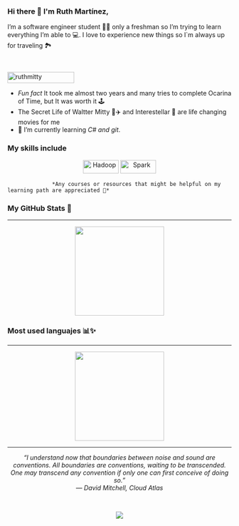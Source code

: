 
### Hi there 🦋 I'm Ruth Martínez,

I’m a software engineer student 👩‍💻 only a freshman so I’m trying to learn everything I’m able to 💻. I love to experience new things so I`m always up for traveling 🏞️
 
<br/>
 <p align="left"> <img src="https://komarev.com/ghpvc/?username=ruthmitty&label=Profile%20views&color=0e75b6&style=flat" alt="ruthmitty" height = "25" width = "150"/>
 <br/>

-  *Fun fact* It took me almost two years and many tries to complete Ocarina of Time, but It was worth it 🕹️
- The Secret Life of Waltter Mitty 💼✈️
 and Interestellar 🌌
 are life changing movies for me
- 🌱 I’m currently learning *C# and git*.

### My skills include



<p align="center">
	<img title="Hadoop" alt="Hadoop" src="https://img.shields.io/badge/Python-3776AB?style=for-the-badge&logo=python&logoColor=white" width="80" height="30" />
	<img title="Spark" alt="Spark" src="https://img.shields.io/badge/C%2B%2B-00599C?style=for-the-badge&logo=c%2B%2B&logoColor=white" width="80" height="30" />
	
</p>

<!--
*Thomas-George-T/Thomas-George-T* is a ✨ special ✨ repository because its `README.md` (this file) appears on your GitHub profile.
T
Here are some ideas to get you started:

- 🔭 I’m currently working on ...
- 🌱 I’m currently learning ...
- 👯 I’m looking to collaborate on ...
- 🤔 I’m looking for help with ...
- 💬 Ask me about ...
- 📫 How to reach me: ...
- 😄 Pronouns: ...
- ⚡ Fun fact: ...
-->

    
                  *Any courses or resources that might be helpful on my learning path are appreciated 🚀*

 ### My GitHub Stats 🌠
<hr>
<p align="center">
   <img src="https://github-readme-stats.vercel.app/api?username=RuthMitty&show_icons=true&theme=tokyonight"  height="200"/>
</p>

### Most used languajes 📊✨
<hr>
<p align="center">
<img src="https://github-readme-stats.vercel.app/api/top-langs/?username=RuthMitty&langs_count=10&layout=compact&theme=tokyonight"  height="200"/>
</p>

<hr>
<p align="center">
   <i>“I understand now that boundaries between noise and sound are conventions. All boundaries are conventions, waiting to be transcended. One may transcend any convention if only one can first conceive of doing so.” </i>
   <br>
   <i>― David Mitchell, Cloud Atlas</i>
   <br>
</p>
<br>	

<p align="center">
<a target="_blank" href="mailto:sarahimartinez73593@gmail.com"><img src="https://img.shields.io/badge/-Gmail-D14836?style=for-the-badge&logo=Gmail&logoColor=white"></img></a>
